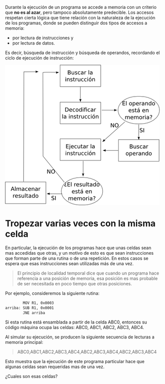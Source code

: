Durante la ejecución de un programa se accede a memoria con un criterio que **no es al azar**, pero tampoco absolutamente predecible. Los accesos respetan cierta lógica que tiene relación con la naturaleza de la ejecución de los programas, donde se pueden distinguir dos tipos de accesos a memoria:

* por lectura de instrucciones y
* por lectura de datos. 

Es decir, búsqueda de instrucción y búsqueda de operandos, recordando el ciclo de ejecución de instrucción:

![ciclo de ejecución de instrucción](https://raw.githubusercontent.com/Orga-UNQ/mumuki-guia-cache/master/images/ciclo.png)

# Tropezar varias veces con la misma celda
En particular, la ejecución de los programas hace que unas celdas sean mas accedidas que otras, y un motivo de esto es que sean instrucciones que forman parte de una rutina o de una repetición. En estos casos se espera que esas instrucciones sean utilizadas más de una vez. 

> El principio de localidad temporal dice que 
cuando un programa hace referencia a una posición de memoria, esa posición es mas probable de ser necesitada en poco tiempo que otras posiciones.


Por ejemplo, consideremos la siguiente rutina:

```
        MOV R1, 0x0003
arriba: SUB R1, 0x0001
        JNE arriba
```

Si esta rutina está ensamblada a partir de la celda ABC0, entonces su código máquina ocupa las celdas: ABC0, ABC1, ABC2, ABC3, ABC4. 

Al simular su ejecución, se producen la siguiente secuencia de lecturas a memoria principal:

> ABC0,ABC1,ABC2,ABC3,ABC4,ABC2,ABC3,ABC4,ABC2,ABC3,ABC4

Esto muestra que la ejecución de este programa particular hace que algunas celdas sean requeridas mas de una vez.

¿Cuales son esas celdas?
 